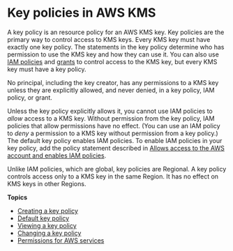 # Key policies in AWS KMS<a name="key-policies"></a>

A key policy is an resource policy for an AWS KMS key\. Key policies are the primary way to control access to KMS keys\. Every KMS key must have exactly one key policy\. The statements in the key policy determine who has permission to use the KMS key and how they can use it\. You can also use [IAM policies](iam-policies.md) and [grants](grants.md) to control access to the KMS key, but every KMS key must have a key policy\. 

No principal, including the key creator, has any permissions to a KMS key unless they are explicitly allowed, and never denied, in a key policy, IAM policy, or grant\. 

Unless the key policy explicitly allows it, you cannot use IAM policies to *allow* access to a KMS key\. Without permission from the key policy, IAM policies that allow permissions have no effect\. \(You can use an IAM policy to *deny* a permission to a KMS key without permission from a key policy\.\) The default key policy enables IAM policies\. To enable IAM policies in your key policy, add the policy statement described in [Allows access to the AWS account and enables IAM policies](key-policy-default.md#key-policy-default-allow-root-enable-iam)\.

Unlike IAM policies, which are global, key policies are Regional\. A key policy controls access only to a KMS key in the same Region\. It has no effect on KMS keys in other Regions\.

**Topics**
+ [Creating a key policy](key-policy-overview.md)
+ [Default key policy](key-policy-default.md)
+ [Viewing a key policy](key-policy-viewing.md)
+ [Changing a key policy](key-policy-modifying.md)
+ [Permissions for AWS services](key-policy-services.md)